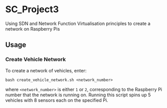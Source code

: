 # SC_Project3
Using SDN and Network Function Virtualisation principles to create a network on Raspberry Pis

## Usage
### Create Vehicle Network
To create a network of vehicles, enter:
```
bash create_vehicle_network.sh <network_number>
```
where `<network_number>` is either `1` or `2`, corresponding to the Raspberry Pi number that the network is running on. Running this script spins up 5 vehicles with 8 sensors each on the specified Pi.